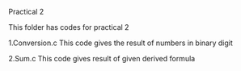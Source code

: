 Practical 2

This folder has codes for practical 2

1.Conversion.c
This code gives the result of numbers in binary digit

2.Sum.c
This code gives result of given derived formula 